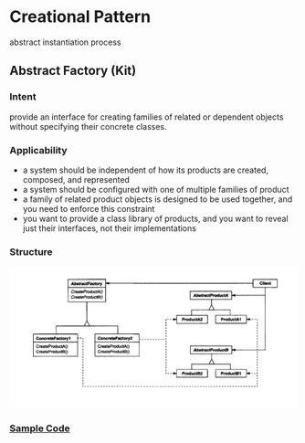 # Creational Pattern
abstract instantiation process

## Abstract Factory (Kit)
### Intent
provide an interface for creating families of related or dependent objects without specifying their concrete classes.
### Applicability
+ a system should be independent of how its products are created, composed, and represented
+ a system should be configured with one of multiple families of product
+ a family of related product objects is designed to be used together, and you need to enforce this constraint
+ you want to provide a class library of products, and you want to reveal just their interfaces, not their implementations
### Structure
![](./img/Abstract%20Factory.png)
### [Sample Code]()
